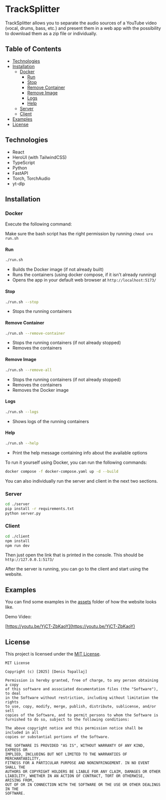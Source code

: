 # TrackSplitter

TrackSplitter allows you to separate the audio sources of a YouTube video (vocal, drums, bass, etc.) and present them in a web app with the possibility to download them as a zip file or individually.

## Table of Contents

- [Technologies](#technologies)
- [Installation](#installation)
  - [Docker](#docker)
    - [Run](#run)
    - [Stop](#stop)
    - [Remove Container](#remove-container)
    - [Remove Image](#remove-image)
    - [Logs](#logs)
    - [Help](#help)
  - [Server](#server)
  - [Client](#client)
- [Examples](#examples)
- [License](#license)

## Technologies

- React
- HeroUI (with TailwindCSS)
- TypeScript
- Python
- FastAPI
- Torch, TorchAudio
- yt-dlp

## Installation


### Docker

Execute the following command:

Make sure the bash script has the right permission by running `chmod u+x run.sh`

#### Run

```bash
./run.sh
```

- Builds the Docker image (if not already built)
- Runs the containers (using docker compose, if it isn't already running)
- Opens the app in your default web browser at `http://localhost:5173/`

#### Stop

```bash
./run.sh --stop
```

- Stops the running containers

#### Remove Container

```bash
./run.sh --remove-container
```

- Stops the running containers (if not already stopped)
- Removes the containers

#### Remove Image

```bash
./run.sh --remove-all
```

- Stops the running containers (if not already stopped)
- Removes the containers
- Removes the Docker image

#### Logs

```bash
./run.sh --logs
```

- Shows logs of the running containers

#### Help

```bash
./run.sh --help
```

- Print the help message containing info about the available options

To run it yourself using Docker, you can run the following commands:

```bash
docker compose -f docker-compose.yaml up -d --build
```

You can also individually run the server and client in the next two sections.

### Server

```bash
cd ./server
pip install -r requirements.txt
python server.py
```

### Client

```bash
cd ./client
npm install
npm run dev
```

Then just open the link that is printed in the console. This should be `http://127.0.0.1:5173/`

After the server is running, you can go to the client and start using the website.

## Examples

You can find some examples in the [assets](./assets) folder of how the website looks like.

Demo Video:

[https://youtu.be/YjCT-ZbKaoY](https://youtu.be/YjCT-ZbKaoY)

## License

This project is licensed under the [MIT License](https://choosealicense.com/licenses/mit/).

```plaintext
MIT License

Copyright (c) [2025] [Denis Topallaj]

Permission is hereby granted, free of charge, to any person obtaining a copy
of this software and associated documentation files (the "Software"), to deal
in the Software without restriction, including without limitation the rights
to use, copy, modify, merge, publish, distribute, sublicense, and/or sell
copies of the Software, and to permit persons to whom the Software is
furnished to do so, subject to the following conditions:

The above copyright notice and this permission notice shall be included in all
copies or substantial portions of the Software.

THE SOFTWARE IS PROVIDED "AS IS", WITHOUT WARRANTY OF ANY KIND, EXPRESS OR
IMPLIED, INCLUDING BUT NOT LIMITED TO THE WARRANTIES OF MERCHANTABILITY,
FITNESS FOR A PARTICULAR PURPOSE AND NONINFRINGEMENT. IN NO EVENT SHALL THE
AUTHORS OR COPYRIGHT HOLDERS BE LIABLE FOR ANY CLAIM, DAMAGES OR OTHER
LIABILITY, WHETHER IN AN ACTION OF CONTRACT, TORT OR OTHERWISE, ARISING FROM,
OUT OF OR IN CONNECTION WITH THE SOFTWARE OR THE USE OR OTHER DEALINGS IN THE
SOFTWARE.
```

